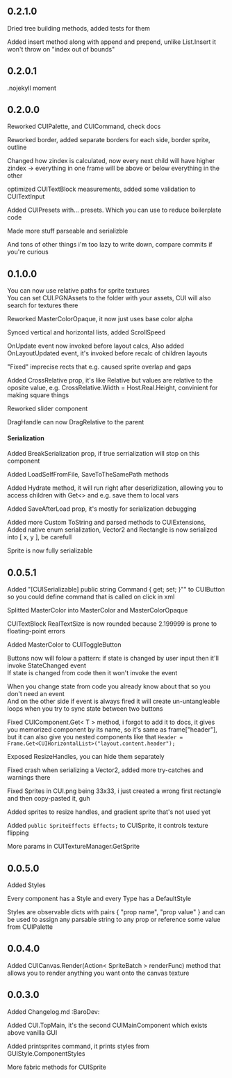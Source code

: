 ## 0.2.1.0

Dried tree building methods, added tests for them

Added insert method along with append and prepend, unlike List.Insert it won't throw on "index out of bounds"

## 0.2.0.1

.nojekyll moment

## 0.2.0.0

Reworked CUIPalette, and CUICommand, check docs

Reworked border, added separate borders for each side, border sprite, outline

Changed how zindex is calculated, now every next child will have higher zindex -> everything in one frame will be above or below everything in the other

optimized CUITextBlock measurements, added some validation to CUITextInput

Added CUIPresets with... presets. Which you can use to reduce boilerplate code 

Made more stuff parseable and serializble

And tons of other things i'm too lazy to write down, compare commits if you're curious


## 0.1.0.0

You can now use relative paths for sprite textures  
You can set CUI.PGNAssets to the folder with your assets, CUI will also search for textures there

Reworked MasterColorOpaque, it now just uses base color alpha

Synced vertical and horizontal lists, added ScrollSpeed

OnUpdate event now invoked before layout calcs, Also added OnLayoutUpdated event, it's invoked before recalc of children layouts

"Fixed" imprecise rects that e.g. caused sprite overlap and gaps

Added CrossRelative prop, it's like Relative but values are relative to the oposite value, e.g. CrossRelative.Width = Host.Real.Height, convinient for making square things

Reworked slider component

DragHandle can now DragRelative to the parent 

#### Serialization 

Added BreakSerialization prop, if true serrialization will stop on this component

Added LoadSelfFromFile, SaveToTheSamePath methods

Added Hydrate method, it will run right after deserizlization, allowing you to access children with Get<> and e.g. save them to local vars

Added SaveAfterLoad prop, it's mostly for serialization debugging

Added more Custom ToString and parsed methods to CUIExtensions, Added native enum serialization, Vector2 and Rectangle is now serialized into [ x, y ], be carefull

Sprite is now fully serializable

## 0.0.5.1

Added "[CUISerializable] public string Command { get; set; }"" to CUIButton so you could define command that is called on click in xml

Splitted MasterColor into MasterColor and MasterColorOpaque

CUITextBlock RealTextSize is now rounded because 2.199999 is prone to floating-point errors 

Added MasterColor to CUIToggleButton

Buttons now will folow a pattern: if state is changed by user input then it'll invoke StateChanged event  
If state is changed from code then it won't invoke the event

When you change state from code you already know about that so you don't need an event  
And on the other side if event is always fired it will create un-untangleable loops when you try to sync state between two buttons

Fixed CUIComponent.Get< T > method, i forgot to add it to docs, it gives you memorized component by its name, so it's same as frame["header"], but it can also give you nested components like that `Header = Frame.Get<CUIHorizontalList>("layout.content.header");`

Exposed ResizeHandles, you can hide them separately

Fixed crash when serializing a Vector2, added more try-catches and warnings there

Fixed Sprites in CUI.png being 33x33, i just created a wrong first rectangle and then copy-pasted it, guh

Added sprites to resize handles, and gradient sprite that's not used yet

Added `public SpriteEffects Effects;` to CUISprite, it controls texture flipping

More params in CUITextureManager.GetSprite

## 0.0.5.0

Added Styles

Every component has a Style and every Type has a DefaultStyle

Styles are observable dicts with pairs { "prop name", "prop value" } and can be used to assign any parsable string to any prop or reference some value from CUIPalette

## 0.0.4.0
Added CUICanvas.Render(Action< SpriteBatch > renderFunc) method that allows you to render anything you want onto the canvas texture

## 0.0.3.0
Added Changelog.md :BaroDev:

Added CUI.TopMain, it's the second CUIMainComponent which exists above vanilla GUI

Added printsprites command, it prints styles from GUIStyle.ComponentStyles

More fabric methods for CUISprite